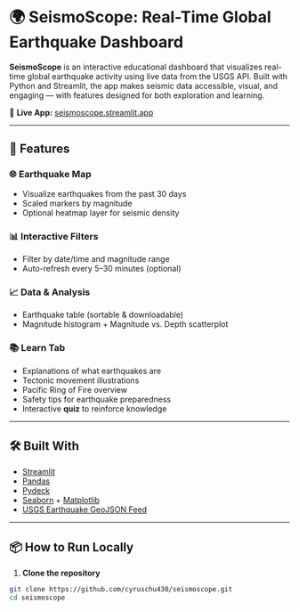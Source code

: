 # 🌍 SeismoScope: Real-Time Global Earthquake Dashboard

**SeismoScope** is an interactive educational dashboard that visualizes real-time global earthquake activity using live data from the USGS API. Built with Python and Streamlit, the app makes seismic data accessible, visual, and engaging — with features designed for both exploration and learning.

🔗 **Live App:** [seismoscope.streamlit.app](https://seismoscope.streamlit.app)

---

## 🚀 Features

### 🌐 Earthquake Map
- Visualize earthquakes from the past 30 days
- Scaled markers by magnitude
- Optional heatmap layer for seismic density

### 📊 Interactive Filters
- Filter by date/time and magnitude range
- Auto-refresh every 5–30 minutes (optional)

### 📈 Data & Analysis
- Earthquake table (sortable & downloadable)
- Magnitude histogram + Magnitude vs. Depth scatterplot

### 📚 Learn Tab
- Explanations of what earthquakes are
- Tectonic movement illustrations
- Pacific Ring of Fire overview
- Safety tips for earthquake preparedness
- Interactive **quiz** to reinforce knowledge

---

## 🛠 Built With

- [Streamlit](https://streamlit.io/)
- [Pandas](https://pandas.pydata.org/)
- [Pydeck](https://deckgl.readthedocs.io/en/latest/)
- [Seaborn](https://seaborn.pydata.org/) + [Matplotlib](https://matplotlib.org/)
- [USGS Earthquake GeoJSON Feed](https://earthquake.usgs.gov/earthquakes/feed/v1.0/geojson.php)

---

## 📦 How to Run Locally

1. **Clone the repository**
```bash
git clone https://github.com/cyruschu430/seismoscope.git
cd seismoscope
